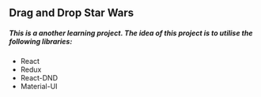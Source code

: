 ## Drag and Drop Star Wars
##### This is a another learning project. The idea of this project is to utilise the following libraries:
* React 
* Redux 
* React-DND
* Material-UI
